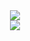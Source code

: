 <div align = center> <img src="https://64.media.tumblr.com/0b9d88315aa4d2ccc6765759f7964b69/2d194cf22ba2771b-aa/s1280x1920/aac4dd5f3daac0a5f436d3e54bf20582b62e6742.gifv"> </div>
<div align = center> <img src="https://64.media.tumblr.com/410e7fa4ea78a71d6ad183ad12b98624/aeac3b1b5e0222f0-4f/s1280x1920/ffb205fcd9b4a5a24a64b76bf380bdac3c98890c.pnj"/> </div>
